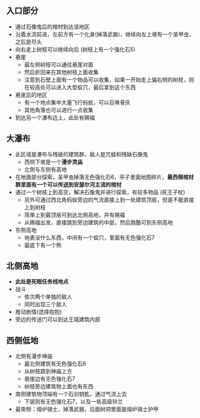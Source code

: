 ## 入口部分
- 通过石像鬼后的棺材到达该地区
- 沿着水流前进，左前方有一个化身(掉落武器)，继续向左上坡有一个圣甲虫，之后是尽头
- 向右走上树枝可以继续向后 (树枝上有一个强化石5)
- 悬崖
	- 最左侧树枝可以通往悬崖对面
	- 然后折回来在其他树枝上面收集
	- 注意到石壁上面有一个物品可以收集，如果一开始走上偏右侧的树枝，则在较高处可以进入大型蚁穴，最后拿到这个东西
- 悬崖后的地区
	- 有一个地点集中大量飞行蚂蚁，可以召唤骨灰
	- 其他角落也可以进行一点收集
- 到达另一个瀑布边上，此处有赐福

## 大瀑布
- 此区域是瀑布与残破的建筑群，敌人是咒蛙和残缺石像鬼
	- 西侧下坡是一个**漫步灵庙**
	- 北侧与东侧有高地
- 在地面部分探索，圣甲虫掉落无色强化石6，亭子里面地图碎片，**最西侧棺材群里面有一个可以传送到安瑟尔河主流的棺材**
- 通过一个树枝上到高空，解决石像鬼并进行探索，有较多物品 (死王子杖)
	- 另外可通过西北角蚂蚁旁边的气流直接上到一处建筑顶层，但是不能直接上到树枝
	- 简单上到最顶层可到达北侧高地，并有赐福
	- 从赐福出发，直接跳到旁边建筑的中层，然后跑酷可到东侧高地
- 东侧高地
	- 地表没什么东西，中间有一个蚁穴，里面有无色强化石7
	- 最底下有一个熊

## 北侧高地
- **此处是死眠任务线地点**
- 战斗
	- 依次两个单独的敌人
	- 同时出现三个敌人
- 推动剧情(选择抱抱)
- 旁边的传送门可以到达王城建筑内部

## 西侧低地
- 北侧有漫步神庙
	- 最北侧建筑有无色强化石6
	- 从树枝跳到神庙上方
	- 悬崖边有无色强化石7
	- 树枝旁边建筑物上面也有东西
- 南侧建筑物顶端有一个石剑钥匙，通过气流上去
	- 下层则有无色强化石7，以及一些高级铃兰
- 最南侧：熔炉骑士，掉落武器，后面树洞里面是熔炉骑士护甲
